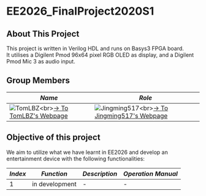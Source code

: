 # EE2026_FinalProject2020S1

## About This Project

This project is written in Verilog HDL and runs on Basys3 FPGA board.  
It utilises a Digilent Pmod 96x64 pixel RGB OLED as display, and a Digilent Pmod Mic 3 as audio input.

## Group Members

|*Name*|*Role*|
| ---- | ---- |
| ![TomLBZ](https://avatars0.githubusercontent.com/u/26886705?s=300&u=62c0575def38919f24ddea579db3b1dc134adcd4&v=4)<br\>[-> To TomLBZ's Webpage](http://tomlbz.github.io) | ![Jingming517](https://avatars3.githubusercontent.com/u/53804726?s=300&u=ddaee1630c65b4723bc05768e02a48c0be23e7a2&v=4)<br\>[-> To Jingming517's Webpage](http://jingming517.github.io) |

## Objective of this project

We aim to utilize what we have learnt in EE2026 and develop an entertainment device with the following functionalities:

| ***Index*** | ***Function*** | ***Description*** | ***Operation Manual*** |
| ----------- | -------------- | ----------------- | ---------------------- |
| 1           | in development | -                 | -                      |
